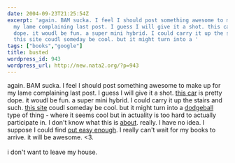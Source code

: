 ```yaml
---
date: 2004-09-23T21:25:54Z
excerpt: 'again. BAM sucka. I feel I should post something awesome to make up for
  my lame complaining last post. I guess I will give it a shot. this car is pretty
  dope. it woudl be fun. a super mini hybrid. I could carry it up the stairs and such.
  this site coudl someday be cool. but it might turn into a '
tags: ["books","google"]
title: busted
wordpress_id: 943
wordpress_url: http://new.nata2.org/?p=943
---
```


again. BAM sucka. I feel I should post something awesome to make up for my lame complaining last post. I guess I will give it a shot. <a href="http://www.suzuki.com.au/TWIN.asp">this car</a> is pretty dope. it woudl be fun. a super mini hybrid. I could carry it up the stairs and such. <a href="http://upcoming.org/">this site</a> coudl someday be cool. but it might turn into a <a href="http://dodgeball.com">dodgeball</a> type of thing - where it seems cool but in actuality is too hard to actually participate in. I don't know what this is <a href="http://www.oreillynet.com/lpt/a/network/2002/03/08/cory_google.html">about</a>. really. I have no idea. I suppose I could find <a href="http://heatherw.com/mk/endorse/teenread.htm">out easy enough</a>. I really can't wait for my books to arrive. it will be awesome. <3. <br/><br/>i don't want to leave my house. 

